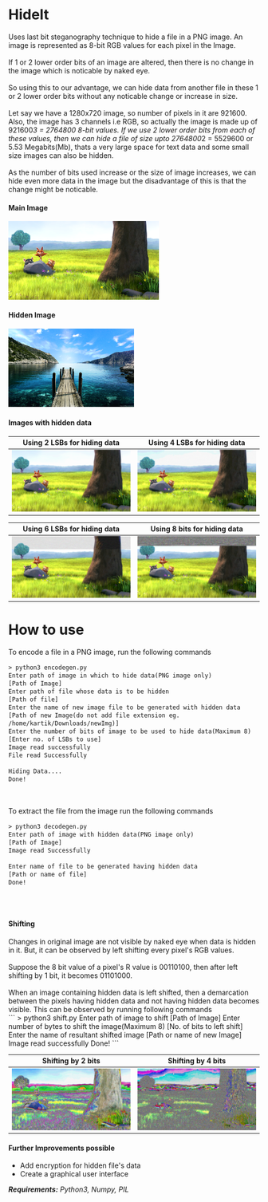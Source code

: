# HideIt
Uses last bit steganography technique to hide a file in a PNG image. An image is represented as 8-bit RGB values for each pixel in the Image.<br/><br/>
If 1 or 2 lower order bits of an image are altered, then there is no change in the image which is noticable by naked eye.<br/><br/>
So using this to our advantage, we can hide data from another file in these 1 or 2 lower order bits without any noticable change or increase in size.<br/><br/>
Let say we have a 1280x720 image, so number of pixels in it are 921600. Also, the image has 3 channels i.e RGB, so actually the image is made up of 921600*3 = 2764800 8-bit values. If we use 2 lower order bits from each of these values, then we can hide a file of size upto 2764800*2 = 5529600 or 5.53 Megabits(Mb), thats a very large space for text data and some small size images can also be hidden.<br/><br/>
As the number of bits used increase or the size of image increases, we can hide even more data in the image but the disadvantage of this is that the change might be noticable.

<h4>Main Image</h4>
<img width=60% src='samples/1.png' title="Main Image"/>
<h4>Hidden Image</h4>
<img width=50% src='samples/101.png' title="Hidden Image"/>
<h4>Images with hidden data</h4>

Using 2 LSBs for hiding data             |  Using 4 LSBs for hiding data
:--------------------------------------:|:------------------------------------:
![](/samples/hide2.png)                 |  ![](/samples/hide4.png)

Using 6 LSBs for hiding data             |  Using 8 bits for hiding data
:--------------------------------------:|:------------------------------------:
![](/samples/hide6.png)                 |  ![](/samples/hide8.png)

# How to use
To encode a file in a PNG image, run the following commands<br/>
```
> python3 encodegen.py 
Enter path of image in which to hide data(PNG image only)
[Path of Image]
Enter path of file whose data is to be hidden
[Path of file]
Enter the name of new image file to be generated with hidden data
[Path of new Image(do not add file extension eg. /home/kartik/Downloads/newImg)]
Enter the number of bits of image to be used to hide data(Maximum 8)
[Enter no. of LSBs to use]
Image read successfully
File read Successfully

Hiding Data....
Done!
```
<br/><br/>
To extract the file from the image run the following commands<br/>
```
> python3 decodegen.py
Enter path of image with hidden data(PNG image only)
[Path of Image]
Image read Successfully

Enter name of file to be generated having hidden data
[Path or name of file]
Done!
```
<br/><br/>
<h4>Shifting</h4>
Changes in original image are not visible by naked eye when data is hidden in it. But, it can be observed by left shifting every pixel's RGB values.<br/><br/>
Suppose the 8 bit value of a pixel's R value is 00110100, then after left shifting by 1 bit, it becomes 01101000.<br/><br/>
When an image containing hidden data is left shifted, then a demarcation between the pixels having hidden data and not having hidden data becomes visible. This can be observed by running following commands<br/>
```
> python3 shift.py
Enter path of image to shift
[Path of Image]
Enter number of bytes to shift the image(Maximum 8)
[No. of bits to left shift]
Enter the name of resultant shifted image
[Path or name of new Image]
Image read successfully
Done!
```

Shifting by 2 bits             |  Shifting by 4 bits
:--------------------------------------:|:------------------------------------:
![](/samples/shift2.png)                 |  ![](/samples/shift4.png)

<h4>Further Improvements possible</h4>
<ul>
	<li>Add encryption for hidden file's data</li>
	<li>Create a graphical user interface</li>
</ul>

<i><strong>Requirements:</strong> Python3, Numpy, PIL</i>